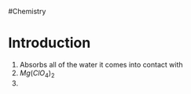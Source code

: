#Chemistry 
# Introduction
1. Absorbs all of the water it comes into contact with
2. $Mg(ClO_4)_2$
3. 